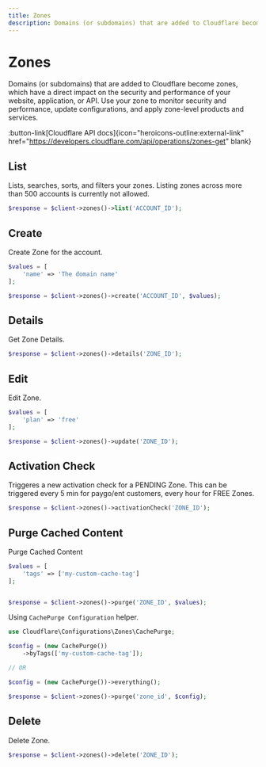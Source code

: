 ```yaml
---
title: Zones
description: Domains (or subdomains) that are added to Cloudflare become zones, which have a direct impact on the security and performance of your website, application, or API
---
```


# Zones

Domains (or subdomains) that are added to Cloudflare become zones, which have a direct impact on the security and performance of your website, application, or API. Use your zone to monitor security and performance, update configurations, and apply zone-level products and services.

:button-link[Cloudflare API docs]{icon="heroicons-outline:external-link" href="https://developers.cloudflare.com/api/operations/zones-get" blank}

## List

Lists, searches, sorts, and filters your zones. Listing zones across more than 500 accounts is currently not allowed.

```php [php]
$response = $client->zones()->list('ACCOUNT_ID');
```

## Create

Create Zone for the account.

```php [php]
$values = [
    'name' => 'The domain name'
];

$response = $client->zones()->create('ACCOUNT_ID', $values);
```

## Details

Get Zone Details.

```php [php]
$response = $client->zones()->details('ZONE_ID');
```

## Edit

Edit Zone.

```php [php]
$values = [
    'plan' => 'free'
];

$response = $client->zones()->update('ZONE_ID');
```

## Activation Check

Triggeres a new activation check for a PENDING Zone. This can be triggered every 5 min for paygo/ent customers, every hour for FREE Zones.


```php [php]
$response = $client->zones()->activationCheck('ZONE_ID');
```

## Purge Cached Content

Purge Cached Content

```php [php]
$values = [
    'tags' => ['my-custom-cache-tag']
];


$response = $client->zones()->purge('ZONE_ID', $values);
```

Using `CachePurge Configuration` helper.

```php [php]
use Cloudflare\Configurations\Zones\CachePurge;

$config = (new CachePurge())
    ->byTags(['my-custom-cache-tag']);

// OR

$config = (new CachePurge())->everything();

$response = $client->zones()->purge('zone_id', $config);
```

## Delete

Delete Zone.

```php [php]
$response = $client->zones()->delete('ZONE_ID');
```